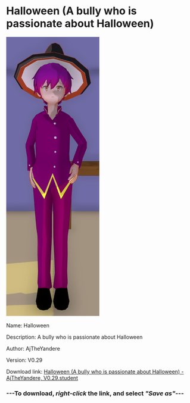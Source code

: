 # Halloween (A bully who is passionate about Halloween)

<img src = "https://raw.githubusercontent.com/Arbiter1223/Daigaku-Gurashi-Custom-Students/master/Students/Files/Halloween%20(A%20bully%20who%20is%20passionate%20about%20Halloween).png">

Name: Halloween

Description: A bully who is passionate about Halloween

Author: AjTheYandere

Version: V0.29

Download link: <a href="https://raw.githubusercontent.com/Arbiter1223/Daigaku-Gurashi-Custom-Students/master/Students/Files/Halloween%20(A%20bully%20who%20is%20passionate%20about%20Halloween)%20-%20AjTheYandere%2C%20V0.29.student">Halloween (A bully who is passionate about Halloween) - AjTheYandere, V0.29.student</a>

### ---**To download, _right-click_ the link, and select _"Save as"_**---

